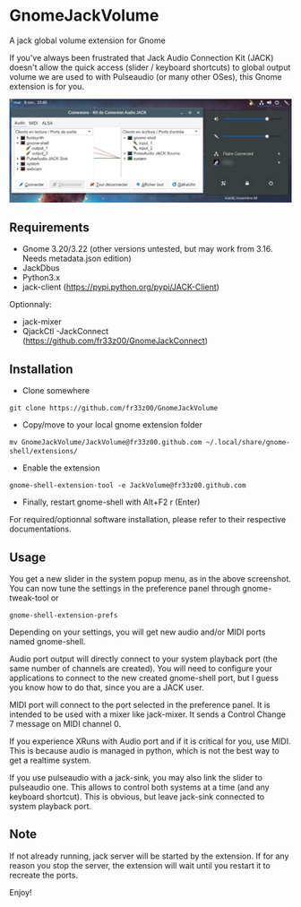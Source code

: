 # GnomeJackVolume
A jack global volume extension for Gnome 

If you've always been frustrated that Jack Audio Connection Kit (JACK) doesn't allow the quick access (slider / keyboard shortcuts) to global output volume we are used to with Pulseaudio (or many other OSes), this Gnome extension is for you.

![Alt text](jackVolume.png?raw=true "Title")

Requirements
------------

- Gnome 3.20/3.22 (other versions untested, but may work from 3.16. Needs metadata.json edition)
- JackDbus
- Python3.x
- jack-client (https://pypi.python.org/pypi/JACK-Client)

Optionnaly:
- jack-mixer
- QjackCtl
-JackConnect (https://github.com/fr33z00/GnomeJackConnect)

Installation
------------

- Clone somewhere
```
git clone https://github.com/fr33z00/GnomeJackVolume
```
- Copy/move to your local gnome extension folder
```
mv GnomeJackVolume/JackVolume@fr33z00.github.com ~/.local/share/gnome-shell/extensions/
```

- Enable the extension 
```
gnome-shell-extension-tool -e JackVolume@fr33z00.github.com
```
- Finally, restart gnome-shell with Alt+F2 r (Enter)

For required/optionnal software installation, please refer to their respective documentations.

Usage
-----

You get a new slider in the system popup menu, as in the above screenshot. You can now tune the settings in the preference panel through gnome-tweak-tool or
```
gnome-shell-extension-prefs
```
Depending on your settings, you will get new audio and/or MIDI ports named gnome-shell.

Audio port output will directly connect to your system playback port (the same number of channels are created).
You will need to configure your applications to connect to the new created gnome-shell port, but I guess you know how to do that, since you are a JACK user.

MIDI port will connect to the port selected in the preference panel. It is intended to be used with a mixer like jack-mixer. It sends a Control Change 7 message on MIDI channel 0.

If you experience XRuns with Audio port and if it is critical for you, use MIDI. This is because audio is managed in python, which is not the best way to get a realtime system.

If you use pulseaudio with a jack-sink, you may also link the slider to pulseaudio one. This allows to control both systems at a time (and any keyboard shortcut). This is obvious, but leave jack-sink connected to system playback port.

Note
----

If not already running, jack server will be started by the extension. If for any reason you stop the server, the extension will wait until you restart it to recreate the ports.

Enjoy!
